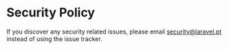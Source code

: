 # Security Policy

If you discover any security related issues, please email security@laravel.pt instead of using the issue tracker.
